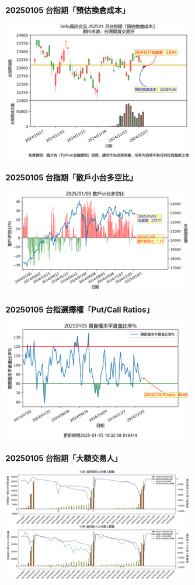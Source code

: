 ## 20250105 台指期「預估換倉成本」
![](images/txfcost.png)

## 20250105 台指期「散戶小台多空比」
![](images/bbiri.png)

## 20250105 台指選擇權「Put/Call Ratios」
![](images/pcratio.png)

## 20250105 台指期「大額交易人」
![](images/blocktrade.png)

